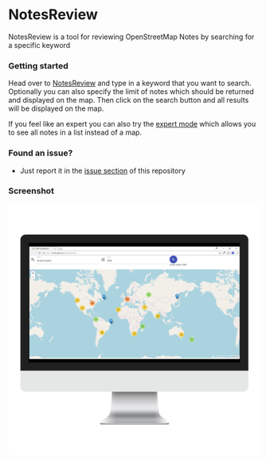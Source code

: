 # NotesReview

NotesReview is a tool for reviewing OpenStreetMap Notes by searching for a specific keyword

### Getting started

Head over to [NotesReview](https://ent8r.github.io/NotesReview/) and type in a keyword that you want to search. Optionally you can also specify the limit of notes which should be returned and displayed on the map. Then click on the search button and all results will be displayed on the map.

If you feel like an expert you can also try the [expert mode](https://ent8r.github.io/NotesReview/expert/) which allows you to see all notes in a list instead of a map.

### Found an issue?
- Just report it in the [issue section](https://github.com/ENT8R/NotesReview/issues/) of this repository

### Screenshot
![NotesReview](https://raw.githubusercontent.com/ENT8R/ent8r.github.io/master/images/notesreview.png)
